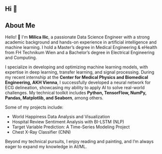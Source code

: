 ## Hi 👋

## About Me

Hello! 👋 I'm **Milica Ilic**, a passionate Data Science Engineer with a strong academic background and hands-on experience in artificial intelligence and machine learning. I hold a Master’s degree in Medical Engineering & eHealth from FH Technikum Wien and a Bachelor’s degree in Electrical Engineering and Computing.

I specialize in developing and optimizing machine learning models, with expertise in deep learning, transfer learning, and signal processing. During my recent internship at the **Center for Medical Physics and Biomedical Engineering, AKH Vienna**, I successfully developed a neural network for ECG delineation, showcasing my ability to apply AI to solve real-world challenges. My technical toolkit includes **Python, TensorFlow, NumPy, Pandas, Matplotlib, and Seaborn**, among others.

Some of my projects include:
- World Happiness Data Analysis and Visualization
- Hospital Review Sentiment Analysis with BI-LSTM (NLP)
- Target Variable Prediction: A Time-Series Modeling Project
- Chest X-Ray Classifier (CNN)

Beyond my technical pursuits, I enjoy reading and painting, and I’m always eager to expand my knowledge in AI/ML.

